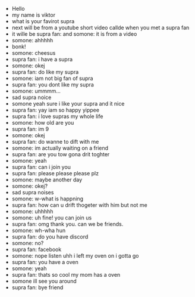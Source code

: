 -  Hello
-  my name is viktor
-  what is your favirot supra
-  next will be from a youtube short video callde when you met a supra fan
-  it wille be supra fan: and somone: it is from a video
-  somone: ahhhhh
-  bonk!
-  somone: cheesus
-  supra fan: i have a supra
-  somone: okej
-  supra fan: do like my supra
-  somone: iam not big fan of supra
-  supra fan: you dont like my supra
-  somone: ummmm...
-  sad supra noice
-  somone yeah sure i like your supra and it nice
-  supra fan: yay iam so happy yippee
-  supra fan: i love supras my whole life
-  somone: how old are you
-  supra fan: im 9
-  somone: okej
-  supra fan: do wanne to dift with me
-  somone: im actually waiting on a friend
-  supra fan: are you tow gona drit toghter
-  somone: yeah
-  supra fan: can i join you
-  supra fan: please please please plz
-  somone: maybe another day
-  somone: okej?
-  sad supra noises
-  somone: w-what is happning
-  supra fan: how can u drift thogeter with him but not me
-  somone: uhhhhh
-  somone: uh fine! you can join us
-  supra fan: omg thank you. can we be friends.
-  somone: wh-wha hun
-  supra fan: do you have discord
-  somone: no?
-  supra fan: facebook
-  somone: nope listen uhh i left my oven on i gotta go
-  supra fan: you have a oven
-  somone: yeah
-  supra fan: thats so cool my mom has a oven
-  somone ill see you around
-  supra fan: bye friend

<!---
viktorh11/viktorh11 is a ✨ special ✨ repository because its `README.md` (this file) appears on your GitHub profile.
You can click the Preview link to take a look at your changes.
--->

